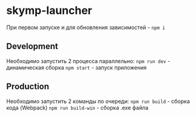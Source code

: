 # skymp-launcher
При первом запуске и для обновления зависимостей - `npm i`

## Development
Необходимо запустить 2 процесса параллельно:
`npm run dev` - динамическая сборка
`npm start` - запуск приложения

## Production
Необходимо запустить 2 команды по очереди:
`npm run build` - сборка кода (Webpack)
`npm run build-win` - сборка .exe файла
